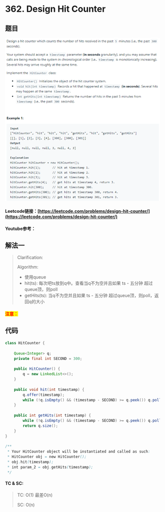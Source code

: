 # 362. Design Hit Counter

## 题目

![](<../../.gitbook/assets/image (58) (1).png>)

#### Leetcode链接：[https://leetcode.com/problems/design-hit-counter/](https://leetcode.com/problems/design-hit-counter/)

#### Youtube参考：

## 解法一

> Clarification:&#x20;
>
> Algorithm:&#x20;
>
> * 使用queue
> * hit(ts): 每次吧ts放到q中。查看当q不为空并且如果 ts - 五分钟 超过queue顶，则poll
> * getHits(ts): 当q不为空并且如果 ts - 五分钟 超过queue顶，则poll，返回q的大小

#### <mark style="color:red;">注意：</mark>

## 代码

```java
class HitCounter {
    
    Queue<Integer> q;
    private final int SECOND = 300;
    
    public HitCounter() {
        q = new LinkedList<>();
    }
    
    public void hit(int timestamp) {
        q.offer(timestamp);
        while (!q.isEmpty() && (timestamp - SECOND) >= q.peek()) q.poll();
    }
    
    public int getHits(int timestamp) {
        while (!q.isEmpty() && (timestamp - SECOND) >= q.peek()) q.poll();
        return q.size();
    }
}

/**
 * Your HitCounter object will be instantiated and called as such:
 * HitCounter obj = new HitCounter();
 * obj.hit(timestamp);
 * int param_2 = obj.getHits(timestamp);
 */
```

#### TC & SC:&#x20;

> TC: O(1) 最差O(n)
>
> SC: O(n)
